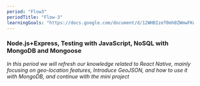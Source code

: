 ```yaml
---
period: "Flow3"
periodTitle: "Flow-3"
learningGoals: "https://docs.google.com/document/d/12WHBIzeT0mh0ZWmwFKufTJFTdQy007sZich9XWApW48/edit"
---
```


### Node.js+Express, Testing with JavaScript, NoSQL with MongoDB and Mongoose

*In this period we will refresh our knowledge related to React Native, mainly focusing on geo-location features, Introduce GeoJSON, and how to use it with MongoDB, and continue with the mini project*